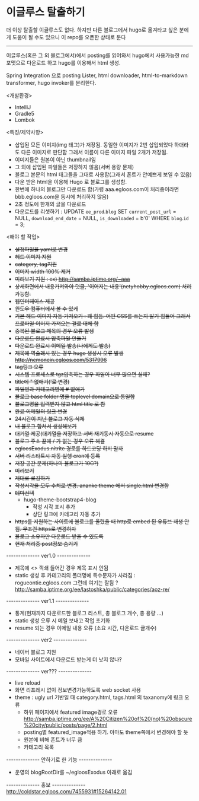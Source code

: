 # 이글루스 탈출하기
더 이상 탈출할 이글루스도 없다. 하지만 다른 블로그에서 hugo로 옮겨타고 싶은 분에게 도움이 될 수도 있으니 이 repo를 오픈한 상태로 둔다

-----------

이글루스(혹은 그 외 블로그에서)에서 posting를 읽어와서 hugo에서 사용가능한 md포맷으로 다운로드 하고 hugo를 이용해서 html 생성.

Spring Integration 으로 posting Lister, html downloader, html-to-markdown transformer, hugo invoker를 분리한다.

<개발환경>
* IntelliJ
* Gradle5
* Lombok

<특징/제약사항>
* 삽입된 모든 이미지(img 태그)가 저장됨. 동일한 이미지가 2번 삽입되었다 하더라도 다른 이미지로 판단함 그래서 이름이 다른 이미지 파일 2개가 저장됨.
* 이미지들은 원본이 아닌 thumbnail임
* 그 외에 삽입된 파일들은 저장하지 않음(서버 용량 문제)
* 블로그 본문의 html 태그들을 그대로 사용함(그래서 폰트가 안예쁘게 보일 수 있음)
* 다운 받은 html을 이용해 Hugo 로 블로그를 생성함.
* 한번에 하나의 블로그만 다운로드 함(가령 aaa.egloos.com이 처리중이라면 bbb.egloos.com을 동시에 처리하지 않음)
* 2초 정도에 한개의 글을 다운로드
* 다운로드를 리셋하기 : UPDATE `ee_prod`.`blog` SET `current_post_url` = NULL, `download_end_date` = NULL, `is_downloaded` = b'0' WHERE `blog`.`id` = 3;

<해야 할 작업>
* ~~설정파일을 yaml로 변경~~
* ~~헤드 이미지 지원~~
* ~~category, tag지원~~
* ~~이미지 width 100% 제거~~
* ~~미리보기 지원 : ex) http://samba.iptime.org/~aaa~~
* ~~상세화면에서 내용가져와야 덧글, '이어지는 내용'(netyhobby.egloos.com) 처리 가능함.~~
* ~~웹인터페이스 제공~~
* ~~윈도우 컴퓨터에서 볼 수 있게~~
* ~~기본 헤드 이미지 자동 가져오기 : 꽤 힘듬. 어떤 CSS를 쓰는지 알기 힘들어 그래서 프로파일 이미지 가져오는 걸로 대체 함~~
* ~~중복된 블로그 제목의 경우 오류 발생~~
* ~~다운로드 완료시 압축파일 만들기~~
* ~~다운로드 완료시 이메일 발송(나에게도 발송)~~
* ~~제목에 역슬래시 있는 경우 hugo 생성시 오류 발생 http://nemonein.egloos.com/5317996~~
* ~~tag링크 오류~~
* ~~시스템 프로세스로 tgz압축하는 경우 파일이 너무 많으면 실패?~~
* ~~title에 " 없애기('로 변경)~~
* ~~파일명과 카테고리명에 # 없애기~~
* ~~블로그 base folder 명을 toplevel domain으로 통일함~~
* ~~블로그명을 입력받지 않고 html title 로 함~~
* ~~완료 이메일의 링크 변경~~
* ~~24시간이 지난 블로그 자동 삭제~~
* ~~내 블로그 합쳐서 생성해보기~~
* ~~대기열 제공(대기열을 저장하고 서버 재기동시 자동으로 resume~~
* ~~블로그 주소 끝에 / 가 없는 경우 오류 해결~~
* ~~egloosExodus.nitrite 경로를 하드코딩 하지 말자~~
* ~~서버 리스타트시 자동 실행 cron에 등록~~
* ~~저장 공간 문제(하나의 블로그가 10G?)~~
* ~~미리보기~~
* ~~제대로 로깅하기~~
* ~~작성시각을 모두 수치로 변경. ananke theme 에서 single.html 변경함~~
* ~~테마선택~~
    * hugo-theme-bootstrap4-blog
        * 작성 시각 표시 추가
        * 상단 링크에 카테고리 자동 추가
* ~~https를 지원하는 사이트에 블로그를 올렸을 때 http로 embed 된 유튜브 재생 안됨. 무조건 https로 변경하자~~
* ~~블로그 소유자만 다운로드 받을 수 있도록~~
* ~~현재 처리중 post정보 숨기기~~

-------------- ver1.0 --------------
* 제목에 <> 꺽쇄 들어간 경우 제목 표시 안됨
* static 생성 후 카테고리의 폴더명에 특수문자가 사라짐 : rogueontie.egloos.com 그런데 여기는 잘됨 ? http://samba.iptime.org/ee/lastoshka/public/categories/aoz-re/

-------------- ver1.1 --------------
* 통계(현재까지 다운로드한 블로그 리스트, 총 블로그 개수, 총 용량 ...)
* static 생성 오류 시 메일 보내고 작업 초기화
* resume 되는 경우 이메일 내용 오류 (소요 시간, 다운로드 글개수)

-------------- ver2 --------------
* 네이버 블로그 지원
* 모바일 사이트에서 다운로드 받는게 더 낫지 않나?

-------------- ver??? --------------
* live reload
* 화면 리프레시 없이 정보변경가능하도록 web socket 사용
* theme : ugly url 기반일 때 category.html, tags.html 의 taxanomy에 링크 오류
    * 하위 페이지에서 featured image경로 오류 http://samba.iptime.org/ee/A%20Citizen%20of%20(no)%20obscure%20city/public/posts/page/2.html
    * posting별 featured_image적용 하기. 아마도 theme쪽에서 변경해야 할 듯
    * 원본에 비해 폰트가 너무 큼
    * 카테고리 목록

-------------- 안하기로 한 기능 --------------
* 운영의 blogRootDir를 ~/egloosExodus 아래로 옮김

-------------- 홍보 --------------
http://coldstar.egloos.com/7455931#15264142.01
